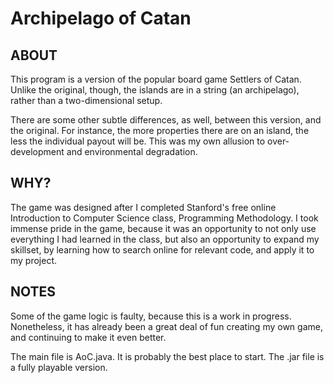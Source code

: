 # Archipelago of Catan  

## ABOUT
This program is a version of the popular board game Settlers of Catan. Unlike the original, though, the islands are in a string (an archipelago), rather than a two-dimensional setup.  
  
There are some other subtle differences, as well, between this version, and the original. For instance, the more properties there are on an island, the less the individual payout will be. This was my own allusion to over-development and environmental degradation.  
  
## WHY? 
The game was designed after I completed Stanford's free online Introduction to Computer Science class, Programming Methodology. I took immense pride in the game, because it was an opportunity to not only use everything I had learned in the class, but also an opportunity to expand my skillset, by learning how to search online for relevant code, and apply it to my project.  
  
## NOTES
Some of the game logic is faulty, because this is a work in progress. Nonetheless, it has already been a great deal of fun creating my own game, and continuing to make it even better.  
  
The main file is AoC.java. It is probably the best place to start. The .jar file is a fully playable version.
